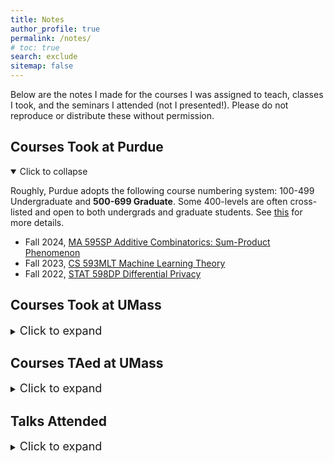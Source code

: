 ```yaml
---
title: Notes
author_profile: true
permalink: /notes/
# toc: true
search: exclude
sitemap: false
---
```



Below are the notes I made for the courses I was assigned to teach, classes I took, and the seminars I attended (not I presented!). Please do not reproduce or distribute these without permission.




## Courses Took at Purdue
<details open>
<summary>Click to collapse</summary>
<p></p>
<p>Roughly, Purdue adopts the following course numbering system: 100-499 Undergraduate and <b>500-699 Graduate</b>. Some 400-levels are often cross-listed and open to both undergrads and graduate students. See <a href="https://www.purdue.edu/registrar/documents/currentStudents/students/preBannerTranscriptKey.pdf">this</a> for more details.</p>

<ul>

<li>Fall 2024, <a href="https://drive.google.com/file/d/1GYO9-ZZowy_iI5M-YyyhFuD2dg9bMLNS/view?usp=sharing">MA 595SP Additive Combinatorics: Sum-Product Phenomenon</a>
</li>

<li>Fall 2023, <a href="https://drive.google.com/file/d/1MRDJ8MaT6X19yFlRMX_zXaHr7oUyeiH9/view?usp=sharing">CS 593MLT Machine Learning Theory</a>
</li>

<li>Fall 2022, <a href="https://drive.google.com/file/d/12Vjjmb4PkbQjROhwtfUV-9OefPRgz6eo/view?usp=share_link">STAT 598DP Differential Privacy</a>
</li>

</ul>

</details>
	


## Courses Took at UMass
<details>
		<summary><font size="4">Click to expand</font></summary>
<font size="4">
<p></p>
<p>
Roughly, UMass Amherst adopts the following course numbering system: 300-599 Undergraduate, <b>500-699 Master's</b>, and <b>600-899 Doctoral</b>. See <a href="https://www.umass.edu/senate/course-proposal-info">this</a> for more details.
</p>

<ul>

<li>Fall 2020, <a href="https://drive.google.com/file/d/15dhUvPdnvcEJ_jKidc7m1kh8gyXe20s7/view?usp=sharing">MATH 731 Partial Differential Equations</a></li>

<li>Fall 2020, <a href="https://drive.google.com/file/d/1gpmkZ9NzcZA5MtlsnCKrULIIYPXeHwxI/view?usp=sharing">MATH 697B Riemann Surfaces (Draft)</a></li>

<li>Fall 2020, <a href="https://drive.google.com/file/d/1Tih1yZ9tFDyCFJxoyYe2bejTXbQzBuqJ/view?usp=sharing">CS 796 Independent Study: Complexity Theory</a></li>

<li>Spring 2020, <a href="https://drive.google.com/open?id=1F2Z_13OA36IHdf9Yw7UwOWnezptmHbN3">MATH 797DS Infinite Dimensional Integrable System (Draft)</a></li>

<li>Spring 2020, <a href="https://drive.google.com/open?id=10tkiO7u4TOf0Bihj2RZWVBnSl5N4l5WU">MATH 725 Functional Analysis</a></li>

<li>Spring 2020, <a href="https://drive.google.com/open?id=1VzT0Y2UqQVLd6UlJzMhSWXNooXAmDZNm">CS 690J Advanced Cryptography</a></li>

<li>Fall 2019, <a href="https://drive.google.com/open?id=1_byr727IPVjI0A8EUIjhWfgtSrG2ub1E">MATH 611 Abstract Algebra I</a></li>

<li>Spring 2017, <a href="https://drive.google.com/open?id=1IjVn1H4pVxuKUGNgjZ6TRT2dxyS-z0Jl">MATH 563H Differential Geometry</a></li>

</ul>
</font>
</details>

## Courses TAed at UMass
<details>
	<summary><font size="4">Click to expand</font></summary>
<p></p>
<font size="4">
<ul>

<li>Spring 2021, <a href="https://drive.google.com/file/d/19mo8aIlcgKCk8apulDjb9nG9XjZWvyoy/view?usp=sharing">MATH 523H Undergraduate Real Analysis</a>: Problems selected by Professor <a href="https://www.math.umass.edu/directory/faculty/franz-pedit">Franz Pedit</a> and solutions created/gathered and typed by myself.
</li>

<li><a href="https://drive.google.com/open?id=1MRi9y5U_S1zxE9bras8s1L7Ml9Von02N">Fall 2019, MATH 300 Fundamental Concepts of Mathematics</a>: Materials and problems were selected and created jointly with Professor <a href="https://ricerca.mat.uniroma3.it/users/lschaffler/">Luca Schaffler</a> and <a href="https://www.math.columbia.edu/~plei/index.html">Patrick Lei</a>. (<a href="https://drive.google.com/open?id=1EGCkVuPYk9FzxrCJzTzTBwbOexJaygI2">partial solutions</a>) 
(<a href="/Downloads/M300_grade.html">grade analytics</a>)
</li>

<li><a href="https://drive.google.com/file/d/1NBkeN5T1ts7zAJt0A2E7UsKM6R6ORE-b/view?usp=sharing">Spring 2019, MATH 300 Fundamental Concepts of Mathematics</a></li>

<li>Spring 2018, <a href="https://drive.google.com/file/d/1kPq84MlS1eCzRC-WBtKCgWoWHFrlzqps/view?usp=sharing">MATH 421 Undergraduate Complex Analysis</a>: Created jointly with Professor <a href="https://www.umass.edu/mathematics-statistics/about/directory/william-meeks">William Meeks</a> (typed, selected materials, wrote homework problems, etc.).</li>

</ul>
</font>
</details>

<!--
###### Courses Audited

<details>
		<summary><font size="4">Coming soon!</font></summary>
<font size = "4"> 
<ul>

</ul>
</font>
</details>
-->

## Talks Attended 

<details>
		<summary><font size="4">Click to expand</font></summary>
<p></p>
<font size = "4"> 
	<p>Again, these are the talks I attended, not I presented! Also, please note that these notes are not the transcribed copy of the talks. These were all reproduced after the talks, using my own understandings.
	</p> 

<ul>
 

<li><a href="https://drive.google.com/open?id=1rr596S8bVaCe2kTfFr-itRFPyEDIIgby">Morse Inequalities for the Area functional</a> by <a href="https://web.math.princeton.edu/~rcabral/">Rafael Montezuma</a> from Princeton/UMass Amherst at <a href="https://www.math.umass.edu/seminars/geometry-and-geometric-analysis-seminar">Geometry and Geometric Analysis Seminar</a> at UMass Amherst on Feb 5th, 12th, 20th, and Mar 11th, 2020.
</li>


<li><a href="https://drive.google.com/open?id=1G1_7gSlUzcnvNq_t1KiNnP8QQUTryeX_">Computing Higher Symplectic Capacities</a> by <a href="http://math.columbia.edu/~kyler/">Kyler Siegel</a> from Columbia at <a href="https://www.math.umass.edu/seminars/geometry-and-topology-seminar">Geometry and Topology Seminar</a> at UMass Amherst in Feb 19th, 2020.
</li>

<li><a href="https://drive.google.com/open?id=1c_dd1yJWKzdi560e7_5BwIG1uoxHMKOu">The Multiplicative Hitchin System</a> by <a href="https://people.math.umass.edu/~celliott/">Chris Elliott</a> from UMass Amherst at the <a href="https://www.math.umass.edu/seminars/geometry-and-topology-seminar">UMass Geometry and Topology Seminar</a> at UMass Amherst in Feb 7th, 2020.
</li>


<li><a href="https://drive.google.com/open?id=1Vv3vxqLlKpIdfB50DmzyjPyuTJ8ewHQF">A Pascal's Theorem for Rational Normed Curves</a> by <a href="https://ricerca.mat.uniroma3.it/users/lschaffler/">Luca Schaffler</a> from UMass Amherst at the <a href="https://www.math.umass.edu/seminars/valley-geometry-seminar">Valley Geometry Seminar</a> at UMass Amherst in Jan 31st, 2020.
</li>

<!-- 

-->

</ul>
</font>
</details>
